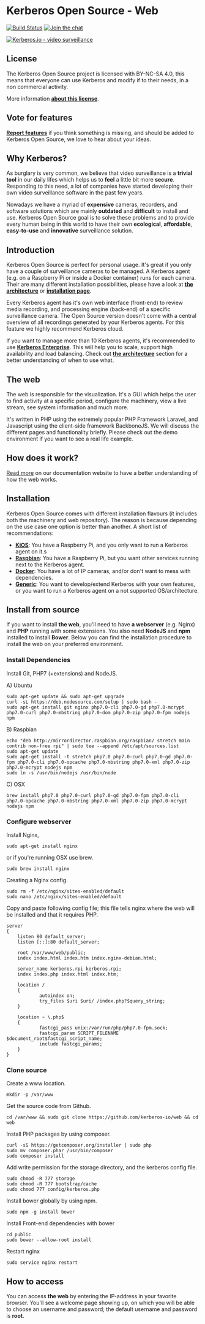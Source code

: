 # Kerberos Open Source - Web

[![Build Status](https://travis-ci.org/kerberos-io/machinery.svg)](https://travis-ci.org/kerberos-io/machinery) [![Join the chat](https://img.shields.io/gitter/room/TechnologyAdvice/Stardust.svg?style=flat)](https://gitter.im/kerberos-io/hades?utm_source=badge&utm_medium=badge&utm_campaign=pr-badge&utm_content=badge)

[![Kerberos.io - video surveillance](https://kerberos.io/images/kerberos.png)](https://kerberos.io)

## License

The Kerberos Open Source project is licensed with BY-NC-SA 4.0, this means that everyone can use Kerberos and modify if to their needs, in a non commercial activity.

More information [**about this license**](https://doc.kerberos.io/opensource/license).

## Vote for features

[**Report features**](https://feathub.com/kerberos-io/machinery) if you think something is missing, and should be added to Kerberos Open Source, we love to hear about your ideas.

## Why Kerberos?

As burglary is very common, we believe that video surveillance is a **trivial tool** in our daily lifes which helps us to **feel** a little bit more **secure**. Responding to this need, a lot of companies have started developing their own video surveillance software in the past few years.

Nowadays we have a myriad of **expensive** cameras, recorders, and software solutions which are mainly **outdated** and **difficult** to install and use. Kerberos Open Source goal is to solve these problems and to provide every human being in this world to have their own **ecological**, **affordable**, **easy-to-use** and **innovative** surveillance solution.

## Introduction

Kerberos Open Source is perfect for personal usage. It's great if you only have a couple of surveillance cameras to be managed. A Kerberos agent (e.g. on a Raspberry Pi or inside a Docker container) runs for each camera. Their are many different installation possibilities, please have a look at [**the architecture**](https://doc.kerberos.io/architectures) or [**installation page**](https://doc.kerberos.io/opensource/installation).

Every Kerberos agent has it's own web interface (front-end) to review media recording, and processing engine (back-end) of a specific surveillance camera. The Open Source version doesn't come with a central overview of all recordings generated by your Kerberos agents. For this feature we highly recommend Kerberos cloud.

If you want to manage more than 10 Kerberos agents, it's recommended to use [**Kerberos Enterprise**](https://doc.kerberos.io/enterprise). This will help you to scale, support high availability and load balancing. Check out [**the architecture**](https://doc.kerberos.io/architectures) section for a better understanding of when to use what.

## The web

The web is responsible for the visualization. It's a GUI which helps the user to find activity at a specific period, configure the machinery, view a live stream, see system information and much more.

It's written in PHP using the extremely popular PHP Framework Laravel, and Javascript using the client-side framework BackboneJS. We will discuss the different pages and functionality briefly. Please check out the demo environment if you want to see a real life example.

## How does it work?

[Read more](https://doc.kerberos.io/opensource/web) on our documentation website to have a better understanding of how the web works.

## Installation

Kerberos Open Source comes with different installation flavours (it includes both the machinery and web repository). The reason is because depending on the use case one option is better than another. A short list of recommendations:

- [**KiOS**](https://doc.kerberos.io/opensource/installation): You have a Raspberry Pi, and you only want to run a Kerberos agent on it.s
- [**Raspbian**](https://doc.kerberos.io/opensource/installation): You have a Raspberry Pi, but you want other services running next to the Kerberos agent.
- [**Docker**](https://doc.kerberos.io/opensource/installation): You have a lot of IP cameras, and/or don't want to mess with dependencies.
- [**Generic**](https://doc.kerberos.io/opensource/installation): You want to develop/extend Kerberos with your own features, or you want to run a Kerberos agent on a not supported OS/architecture.

## Install from source

If you want to install **the web**, you'll need to have **a webserver** (e.g. Nginx) and **PHP** running with some extensions. You also need **NodeJS** and **npm** installed to install **Bower**. Below you can find the installation procedure to install the web on your preferred environment.

### Install Dependencies

Install Git, PHP7 (+extensions) and NodeJS.

A) Ubuntu

    sudo apt-get update && sudo apt-get upgrade
    curl -sL https://deb.nodesource.com/setup | sudo bash -
    sudo apt-get install git nginx php7.0-cli php7.0-gd php7.0-mcrypt php7.0-curl php7.0-mbstring php7.0-dom php7.0-zip php7.0-fpm nodejs npm

B) Raspbian

    echo "deb http://mirrordirector.raspbian.org/raspbian/ stretch main contrib non-free rpi" | sudo tee --append /etc/apt/sources.list
    sudo apt-get update
    sudo apt-get install -t stretch php7.0 php7.0-curl php7.0-gd php7.0-fpm php7.0-cli php7.0-opcache php7.0-mbstring php7.0-xml php7.0-zip php7.0-mcrypt nodejs npm
    sudo ln -s /usr/bin/nodejs /usr/bin/node

C) OSX

    brew install php7.0 php7.0-curl php7.0-gd php7.0-fpm php7.0-cli php7.0-opcache php7.0-mbstring php7.0-xml php7.0-zip php7.0-mcrypt nodejs npm

### Configure webserver

Install Nginx,

    sudo apt-get install nginx

or if you're running OSX use brew.

    sudo brew install nginx

Creating a Nginx config.

    sudo rm -f /etc/nginx/sites-enabled/default
    sudo nano /etc/nginx/sites-enabled/default

Copy and paste following config file; this file tells nginx where the web will be installed and that it requires PHP.

    server
    {
        listen 80 default_server;
        listen [::]:80 default_server;

        root /var/www/web/public;
        index index.html index.htm index.nginx-debian.html;

        server_name kerberos.rpi kerberos.rpi;
        index index.php index.html index.htm;

        location /
        {
                autoindex on;
                try_files $uri $uri/ /index.php?$query_string;
        }

        location ~ \.php$
        {
                fastcgi_pass unix:/var/run/php/php7.0-fpm.sock;
                fastcgi_param SCRIPT_FILENAME $document_root$fastcgi_script_name;
                include fastcgi_params;
        }
    }

### Clone source

Create a www location.

    mkdir -p /var/www

Get the source code from Github.

    cd /var/www && sudo git clone https://github.com/kerberos-io/web && cd web

Install PHP packages by using composer.

    curl -sS https://getcomposer.org/installer | sudo php
    sudo mv composer.phar /usr/bin/composer
    sudo composer install

Add write permission for the storage directory, and the kerberos config file.

    sudo chmod -R 777 storage
    sudo chmod -R 777 bootstrap/cache
    sudo chmod 777 config/kerberos.php

Install bower globally by using npm.

    sudo npm -g install bower

Install Front-end dependencies with bower

    cd public
    sudo bower --allow-root install

Restart nginx

    sudo service nginx restart

## How to access

You can access **the web** by entering the IP-address in your favorite browser. You'll see a welcome page showing up, on which you will be able to choose an username and password; the default username and password is **root**.
